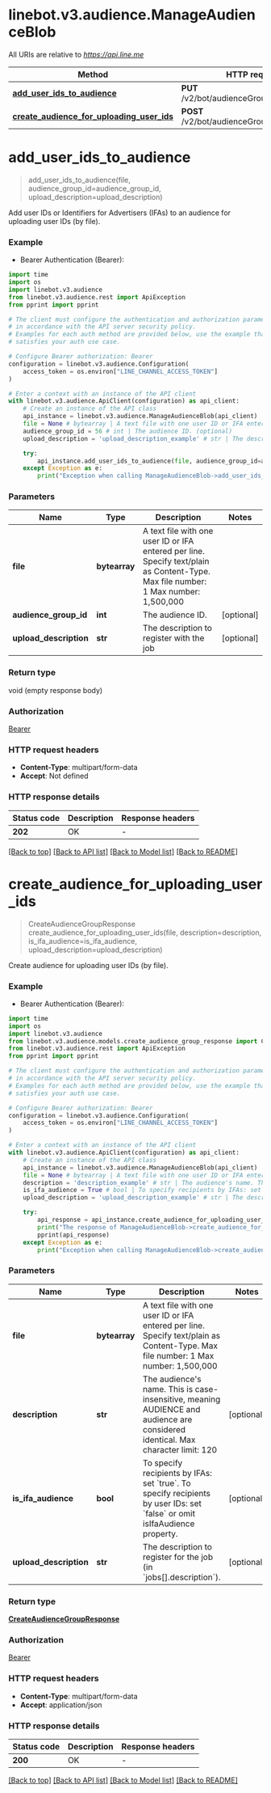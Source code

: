 # linebot.v3.audience.ManageAudienceBlob

All URIs are relative to *https://api.line.me*

Method | HTTP request | Description
------------- | ------------- | -------------
[**add_user_ids_to_audience**](ManageAudienceBlob.md#add_user_ids_to_audience) | **PUT** /v2/bot/audienceGroup/upload/byFile | 
[**create_audience_for_uploading_user_ids**](ManageAudienceBlob.md#create_audience_for_uploading_user_ids) | **POST** /v2/bot/audienceGroup/upload/byFile | 


# **add_user_ids_to_audience**
> add_user_ids_to_audience(file, audience_group_id=audience_group_id, upload_description=upload_description)



Add user IDs or Identifiers for Advertisers (IFAs) to an audience for uploading user IDs (by file).

### Example

* Bearer Authentication (Bearer):
```python
import time
import os
import linebot.v3.audience
from linebot.v3.audience.rest import ApiException
from pprint import pprint

# The client must configure the authentication and authorization parameters
# in accordance with the API server security policy.
# Examples for each auth method are provided below, use the example that
# satisfies your auth use case.

# Configure Bearer authorization: Bearer
configuration = linebot.v3.audience.Configuration(
    access_token = os.environ["LINE_CHANNEL_ACCESS_TOKEN"]
)

# Enter a context with an instance of the API client
with linebot.v3.audience.ApiClient(configuration) as api_client:
    # Create an instance of the API class
    api_instance = linebot.v3.audience.ManageAudienceBlob(api_client)
    file = None # bytearray | A text file with one user ID or IFA entered per line. Specify text/plain as Content-Type. Max file number: 1 Max number: 1,500,000 
    audience_group_id = 56 # int | The audience ID. (optional)
    upload_description = 'upload_description_example' # str | The description to register with the job (optional)

    try:
        api_instance.add_user_ids_to_audience(file, audience_group_id=audience_group_id, upload_description=upload_description)
    except Exception as e:
        print("Exception when calling ManageAudienceBlob->add_user_ids_to_audience: %s\n" % e)
```


### Parameters

Name | Type | Description  | Notes
------------- | ------------- | ------------- | -------------
 **file** | **bytearray**| A text file with one user ID or IFA entered per line. Specify text/plain as Content-Type. Max file number: 1 Max number: 1,500,000  | 
 **audience_group_id** | **int**| The audience ID. | [optional] 
 **upload_description** | **str**| The description to register with the job | [optional] 

### Return type

void (empty response body)

### Authorization

[Bearer](../README.md#Bearer)

### HTTP request headers

 - **Content-Type**: multipart/form-data
 - **Accept**: Not defined

### HTTP response details
| Status code | Description | Response headers |
|-------------|-------------|------------------|
**202** | OK |  -  |

[[Back to top]](#) [[Back to API list]](../README.md#documentation-for-api-endpoints) [[Back to Model list]](../README.md#documentation-for-models) [[Back to README]](../README.md)

# **create_audience_for_uploading_user_ids**
> CreateAudienceGroupResponse create_audience_for_uploading_user_ids(file, description=description, is_ifa_audience=is_ifa_audience, upload_description=upload_description)



Create audience for uploading user IDs (by file).

### Example

* Bearer Authentication (Bearer):
```python
import time
import os
import linebot.v3.audience
from linebot.v3.audience.models.create_audience_group_response import CreateAudienceGroupResponse
from linebot.v3.audience.rest import ApiException
from pprint import pprint

# The client must configure the authentication and authorization parameters
# in accordance with the API server security policy.
# Examples for each auth method are provided below, use the example that
# satisfies your auth use case.

# Configure Bearer authorization: Bearer
configuration = linebot.v3.audience.Configuration(
    access_token = os.environ["LINE_CHANNEL_ACCESS_TOKEN"]
)

# Enter a context with an instance of the API client
with linebot.v3.audience.ApiClient(configuration) as api_client:
    # Create an instance of the API class
    api_instance = linebot.v3.audience.ManageAudienceBlob(api_client)
    file = None # bytearray | A text file with one user ID or IFA entered per line. Specify text/plain as Content-Type. Max file number: 1 Max number: 1,500,000 
    description = 'description_example' # str | The audience's name. This is case-insensitive, meaning AUDIENCE and audience are considered identical. Max character limit: 120  (optional)
    is_ifa_audience = True # bool | To specify recipients by IFAs: set `true`. To specify recipients by user IDs: set `false` or omit isIfaAudience property.  (optional)
    upload_description = 'upload_description_example' # str | The description to register for the job (in `jobs[].description`).  (optional)

    try:
        api_response = api_instance.create_audience_for_uploading_user_ids(file, description=description, is_ifa_audience=is_ifa_audience, upload_description=upload_description)
        print("The response of ManageAudienceBlob->create_audience_for_uploading_user_ids:\n")
        pprint(api_response)
    except Exception as e:
        print("Exception when calling ManageAudienceBlob->create_audience_for_uploading_user_ids: %s\n" % e)
```


### Parameters

Name | Type | Description  | Notes
------------- | ------------- | ------------- | -------------
 **file** | **bytearray**| A text file with one user ID or IFA entered per line. Specify text/plain as Content-Type. Max file number: 1 Max number: 1,500,000  | 
 **description** | **str**| The audience&#39;s name. This is case-insensitive, meaning AUDIENCE and audience are considered identical. Max character limit: 120  | [optional] 
 **is_ifa_audience** | **bool**| To specify recipients by IFAs: set &#x60;true&#x60;. To specify recipients by user IDs: set &#x60;false&#x60; or omit isIfaAudience property.  | [optional] 
 **upload_description** | **str**| The description to register for the job (in &#x60;jobs[].description&#x60;).  | [optional] 

### Return type

[**CreateAudienceGroupResponse**](CreateAudienceGroupResponse.md)

### Authorization

[Bearer](../README.md#Bearer)

### HTTP request headers

 - **Content-Type**: multipart/form-data
 - **Accept**: application/json

### HTTP response details
| Status code | Description | Response headers |
|-------------|-------------|------------------|
**200** | OK |  -  |

[[Back to top]](#) [[Back to API list]](../README.md#documentation-for-api-endpoints) [[Back to Model list]](../README.md#documentation-for-models) [[Back to README]](../README.md)

